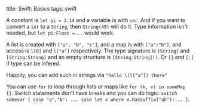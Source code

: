 title: Swift: Basics
tags: swift

A constant is `let pi = 3.14` and a variable is with `var`. And if you want to convert a `int` to a `String`, then `String(45)` will do it. Type information isn't needed, but `let pi:Float =...` would work.

A list is created with `["a", "b", "c"]`, and a map is with `["a":"b"]`, and access is `l[0]` and `l["a"]` respectively. The type signature is `[String]` and `[String:String]` and an empty structure is `[String:String]()`. Or `[]` and `[:]` if type can be infered.

Happily, you can add such in strings via `"hello \(l["a"]) there"`

You can use `for` to loop through lists or maps like `for (k, v) in someMap {}`. Switch statements don't have `break`s and you can do logic: `switch somevar { case "a","b": ... case let x where x.hasSuffix("ah"):... }`.
